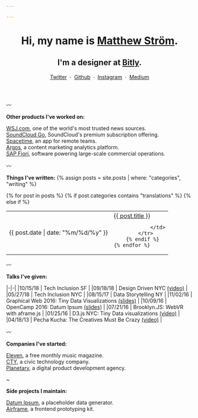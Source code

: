 ```yaml
---

---
```


<header class="l--mar-btm-m h-card">
<h1 class="t--size-xl t--family-serif t--leading-small t--tracking-tight t--weight-bold">
Hi, my name is <a href="https://matthewstrom.com" class="u-url" rel="me">Matthew Ström</a>.
</h1>
<h2 class="t--size-l t--tracking-tight t--family-serif">
I'm a designer at <a href="https://bit.ly" target="_blank">Bitly</a>.</h2>

<div class="l--mar-top-s">
<a href="https://twitter.com/ilikescience" rel="me" target="_blank">Twitter</a>
<span>&nbsp;·&nbsp;</span>
<a href="https://github.com/ilikescience" rel="me" target="_blank">Github</a>
<span>&nbsp;·&nbsp;</span>
<a href="https://instagram.com/ilikescience" rel="me" target="_blank">Instagram</a>
<span>&nbsp;·&nbsp;</span>
<a href="https://medium.com/@ilikescience" rel="me" target="_blank">Medium</a>
</div>
</header>

〰

**Other products I've worked on:**

[WSJ.com](https://wsj.com), one of the world's most trusted news sources.  
[SoundCloud Go](https://soundcloud.com/go), SoundCloud's premium subscription offering.  
[Spacetime](/projects/spacetime), an app for remote teams.  
[Argos](/projects/argos), a content marketing analytics platform.  
[SAP Fiori](/projects/sap), software powering large-scale commercial operations.  
	
〰

**Things I've written:**
{% assign posts = site.posts | where: "categories", "writing" %}

<table class="posts-table">
    {% for post in posts %}
        {% if post.categories contains "translations" %}
        {% else if %}
            <tr>
                <td>
                    <span class="c--gray l--mar-right-s t--numbers-tabular">{{ post.date | date: "%m/%d/%y" }}</span>
                </td>
                <td>
                    <a href="{{ post.url }}"> {{ post.title }} </a>

                </td>
            </tr>
        {% endif %}
    {% endfor %}
</table>

〰

**Talks I've given:**

|-|-|
|<span class="c--gray l--mar-right-s t--numbers-tabular">10/15/18</span> | Tech Inclusion SF |
|<span class="c--gray l--mar-right-s t--numbers-tabular">09/18/18</span> | Design Driven NYC [(video)](https://www.youtube.com/watch?v=Av8GXFcqOqc) |
|<span class="c--gray l--mar-right-s t--numbers-tabular">05/27/18</span> | Tech Inclusion NYC |
|<span class="c--gray l--mar-right-s t--numbers-tabular">08/15/17</span> | Data Storytelling NY |
|<span class="c--gray l--mar-right-s t--numbers-tabular">11/02/16</span> | Graphical Web 2016: Tiny Data Visualizations [(slides)](slides.com/matthewstrom/tinycharts) |
|<span class="c--gray l--mar-right-s t--numbers-tabular">10/09/16</span> | OpenCamp 2016: Datum Ipsum [(slides)](http://slides.com/matthewstrom/datumipsum) |
|<span class="c--gray l--mar-right-s t--numbers-tabular">07/21/16</span> | Brooklyn.JS: WebVR with aframe.js |
|<span class="c--gray l--mar-right-s t--numbers-tabular">01/25/16</span> | D3.js NYC: Tiny Data visualizations [(video)](https://www.youtube.com/watch?v=Gtlb8VIszrU) |
|<span class="c--gray l--mar-right-s t--numbers-tabular">04/18/13</span> | Pecha Kucha: The Creatives Must Be Crazy [(video)](https://www.youtube.com/watch?v=xpb_0Tadu6g) |

〰

**Companies I've started:**

[Eleven](/companies/eleven), a free monthly music magazine.<br/>
[CTY](/companies/cty), a civic technology company.<br/>
[Planetary](https://planetary.io), a digital product development agency.<br/>

~

**Side projects I maintain:**

[Datum Ipsum](http://datumipsum.com), a placeholder data generator.<br/>
[Airframe](https://planetary.github.io/airframe), a frontend prototyping kit.<br/>
